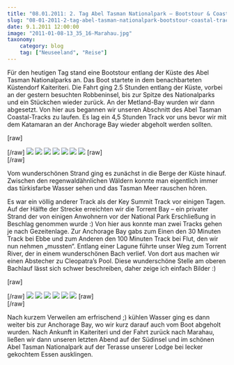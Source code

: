 ```yaml
---
title: "08.01.2011: 2. Tag Abel Tasman Nationalpark – Bootstour & Coastal-Track"
slug: "08-01-2011-2-tag-abel-tasman-nationalpark-bootstour-coastal-track"
date: 9.1.2011 12:00:00
image: "2011-01-08-13_35_16-Marahau.jpg"
taxonomy:
    category: blog
    tag: ["Neuseeland", "Reise"]
---
```


Für den heutigen Tag stand eine Bootstour entlang der Küste des Abel Tasman Nationalparks an. Das Boot startete in dem benachbarteten Küstendorf Kaiteriteri. Die Fahrt ging 2.5 Stunden entlang der Küste, vorbei an der gestern besuchten Robbeninsel, bis zur Spitze des Nationalparks und ein Stückchen wieder zurück. An der Metland-Bay wurden wir dann abgesetzt. Von hier aus begannen wir unseren Abschnitt des Abel Tasman Coastal-Tracks zu laufen. Es lag ein 4,5 Stunden Track vor uns bevor wir mit dem Katamaran an der Anchorage Bay wieder abgeholt werden sollten.

[raw]<div class="photoset-grid" data-layout="1231">[/raw]
![](2011-01-08-09_40_46-Kaiteriteri.jpg)
![](2011-01-08-09_49_12-Kaiteriteri.jpg)
![](2011-01-08-13_34_40-Marahau.jpg)
![](2011-01-08-14_03_22-Marahau.jpg)
![](2011-01-08-14_09_32-Marahau.jpg)
![](2011-01-08-12_29_18-Awa-iti.jpg)
![](2011-01-08-17_23_26-Marahau.jpg)
[raw]</div>[/raw]

Vom wunderschönen Strand ging es zunächst in die Berge der Küste hinauf. Zwischen den regenwaldähnlichen Wäldern konnte man eigentlich immer das türkisfarbe Wasser sehen und das Tasman Meer rauschen hören.

Es war ein völlig anderer Track als der Key Summit Track vor einigen Tagen. Auf der Hälfte der Strecke erreichten wir die Torrent Bay – ein privater Strand der von einigen Anwohnern vor der National Park Erschließung in Beschlag genommen wurde :)  Von hier aus konnte man zwei Tracks gehen je nach Gezeitenlage. Zur Anchorage Bay gabs zum Einen den 30 Minuten Track bei Ebbe und  zum Anderen den 100 Minuten Track bei Flut, den wir nun nehmen „mussten“. Entlang einer Lagune führte unser Weg zum Torrent River, der in einem wunderschönen Bach verlief. Von dort aus machen wir einen Abstecher zu Cleopatra’s Pool. Diese wunderschöne Stelle am oberen Bachlauf lässt sich schwer beschreiben, daher zeige ich einfach Bilder :)

[raw]<div class="photoset-grid" data-layout="1212">[/raw]
![](2011-01-08-15_30_03-Marahau.jpg)
![](2011-01-08-15_31_54-Marahau.jpg)
![](2011-01-08-15_33_15-Marahau.jpg)
![](2011-01-08-15_54_48-Marahau.jpg)
![](2011-01-08-15_59_24-Marahau.jpg)
![](2011-01-08-15_59_36-Marahau.jpg)
[raw]</div>[/raw]

Nach kurzem Verweilen am erfrischend ;) kühlen Wasser ging es dann weiter bis zur Anchorage Bay, wo wir kurz darauf auch vom Boot abgeholt wurden.
Nach Ankunft in Kaiteriteri und der Fahrt zurück nach Marahau, ließen wir dann unseren letzten  Abend auf der Südinsel und im schönen Abel Tasman Nationalpark auf der Terasse unserer Lodge bei lecker gekochtem Essen ausklingen.
